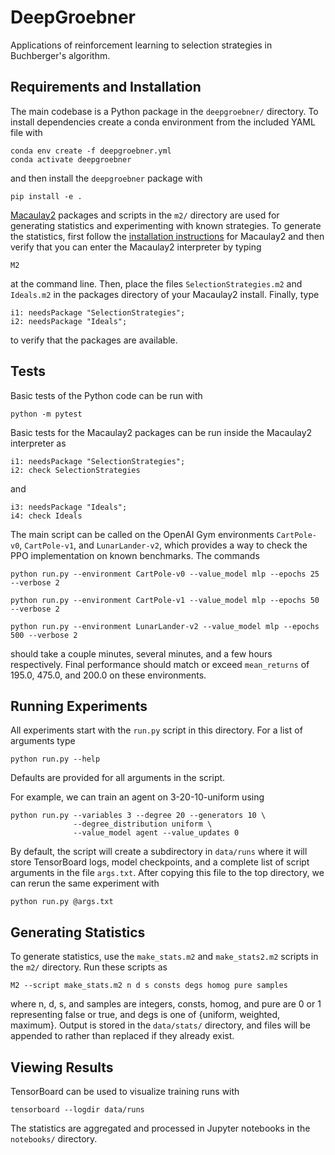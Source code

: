 # DeepGroebner

Applications of reinforcement learning to selection strategies
in Buchberger's algorithm.

## Requirements and Installation

The main codebase is a Python package in the `deepgroebner/` directory. To
install dependencies create a conda environment from the included YAML file
with

    conda env create -f deepgroebner.yml
    conda activate deepgroebner

and then install the `deepgroebner` package with

    pip install -e .

[Macaulay2](http://www2.macaulay2.com/Macaulay2/) packages and scripts in the
`m2/` directory are used for generating statistics and experimenting with known
strategies. To generate the statistics, first follow the [installation
instructions](http://www2.macaulay2.com/Macaulay2/Downloads/) for Macaulay2 and
then verify that you can enter the Macaulay2 interpreter by typing

    M2

at the command line. Then, place the files `SelectionStrategies.m2` and
`Ideals.m2` in the packages directory of your Macaulay2 install. Finally, type

    i1: needsPackage "SelectionStrategies";
    i2: needsPackage "Ideals";
    
to verify that the packages are available.
    
## Tests

Basic tests of the Python code can be run with

    python -m pytest
    
Basic tests for the Macaulay2 packages can be run inside the Macaulay2
interpreter as

    i1: needsPackage "SelectionStrategies";
    i2: check SelectionStrategies

and

    i3: needsPackage "Ideals";
    i4: check Ideals

The main script can be called on the OpenAI Gym environments `CartPole-v0`,
`CartPole-v1`, and `LunarLander-v2`, which provides a way to check the PPO
implementation on known benchmarks. The commands

    python run.py --environment CartPole-v0 --value_model mlp --epochs 25 --verbose 2

    python run.py --environment CartPole-v1 --value_model mlp --epochs 50 --verbose 2

    python run.py --environment LunarLander-v2 --value_model mlp --epochs 500 --verbose 2
    
should take a couple minutes, several minutes, and a few hours respectively.
Final performance should match or exceed `mean_returns` of 195.0, 475.0, and
200.0 on these environments.

## Running Experiments

All experiments start with the `run.py` script in this directory. For a list of
arguments type
    
    python run.py --help

Defaults are provided for all arguments in the script.

For example, we can train an agent on 3-20-10-uniform using

    python run.py --variables 3 --degree 20 --generators 10 \
                  --degree_distribution uniform \
                  --value_model agent --value_updates 0

By default, the script will create a subdirectory in `data/runs` where it will
store TensorBoard logs, model checkpoints, and a complete list of script
arguments in the file `args.txt`. After copying this file to the top
directory, we can rerun the same experiment with

    python run.py @args.txt

## Generating Statistics

To generate statistics, use the `make_stats.m2` and `make_stats2.m2` scripts in
the `m2/` directory.  Run these scripts as

    M2 --script make_stats.m2 n d s consts degs homog pure samples

where n, d, s, and samples are integers, consts, homog, and pure are 0 or 1
representing false or true, and degs is one of {uniform, weighted, maximum}.
Output is stored in the `data/stats/` directory, and files will be appended to
rather than replaced if they already exist.

## Viewing Results
TensorBoard can be used to visualize training runs with

    tensorboard --logdir data/runs

The statistics are aggregated and processed in Jupyter notebooks in the
`notebooks/` directory.
